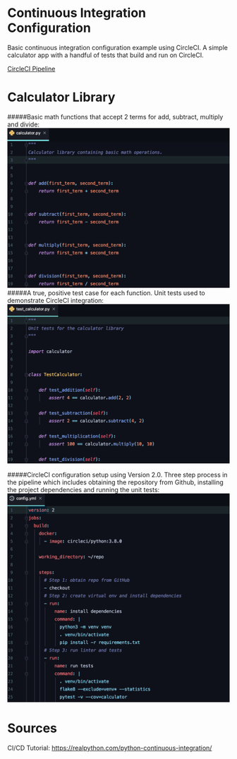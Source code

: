 # Continuous Integration Configuration
Basic continuous integration configuration example using CircleCI.  A simple calculator app with a handful of tests that build and run on CircleCI.

[CircleCI Pipeline](https://app.circleci.com/pipelines/github/rgluys/CI_Calculator_Library)
# Calculator Library

#####Basic math functions that accept 2 terms for add, subtract, multiply and divide:
![CI_Calc_Lib_calculator](demo/CI_Calc_Lib_calculator.py.png)
#####A true, positive test case for each function.  Unit tests used to demonstrate CircleCI integration:
![CI_Calc_Lib_test_calculator](demo/CI_Calc_Lib_test_calculator.py.png)


#####CircleCI configuration setup using Version 2.0.  Three step process in the pipeline which includes obtaining the repository from Github, installing the project dependencies and running the unit tests:
![CI_Calc_Lib_config](demo/CI_Calc_Lib_config.yml.png)

# Sources
CI/CD Tutorial: https://realpython.com/python-continuous-integration/

